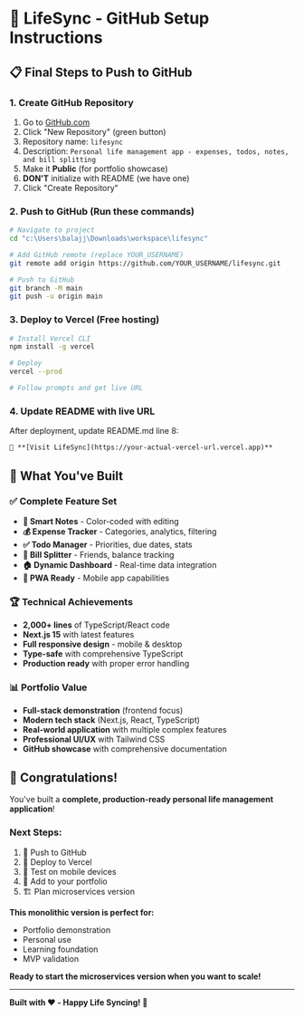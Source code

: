 # 🚀 LifeSync - GitHub Setup Instructions

## 📋 Final Steps to Push to GitHub

### 1. Create GitHub Repository
1. Go to [GitHub.com](https://github.com)
2. Click "New Repository" (green button)
3. Repository name: `lifesync`
4. Description: `Personal life management app - expenses, todos, notes, and bill splitting`
5. Make it **Public** (for portfolio showcase)
6. **DON'T** initialize with README (we have one)
7. Click "Create Repository"

### 2. Push to GitHub (Run these commands)
```bash
# Navigate to project
cd "c:\Users\balajj\Downloads\workspace\lifesync"

# Add GitHub remote (replace YOUR_USERNAME)
git remote add origin https://github.com/YOUR_USERNAME/lifesync.git

# Push to GitHub
git branch -M main
git push -u origin main
```

### 3. Deploy to Vercel (Free hosting)
```bash
# Install Vercel CLI
npm install -g vercel

# Deploy
vercel --prod

# Follow prompts and get live URL
```

### 4. Update README with live URL
After deployment, update README.md line 8:
```markdown
🔗 **[Visit LifeSync](https://your-actual-vercel-url.vercel.app)**
```

## 🎯 What You've Built

### ✅ Complete Feature Set
- **📝 Smart Notes** - Color-coded with editing
- **💰 Expense Tracker** - Categories, analytics, filtering  
- **✅ Todo Manager** - Priorities, due dates, stats
- **👥 Bill Splitter** - Friends, balance tracking
- **🏠 Dynamic Dashboard** - Real-time data integration
- **📱 PWA Ready** - Mobile app capabilities

### 🏆 Technical Achievements
- **2,000+ lines** of TypeScript/React code
- **Next.js 15** with latest features
- **Full responsive design** - mobile & desktop
- **Type-safe** with comprehensive TypeScript
- **Production ready** with proper error handling

### 📊 Portfolio Value
- **Full-stack demonstration** (frontend focus)
- **Modern tech stack** (Next.js, React, TypeScript)
- **Real-world application** with multiple complex features
- **Professional UI/UX** with Tailwind CSS
- **GitHub showcase** with comprehensive documentation

## 🎉 Congratulations!

You've built a **complete, production-ready personal life management application**!

### Next Steps:
1. 🔗 Push to GitHub
2. 🚀 Deploy to Vercel  
3. 📱 Test on mobile devices
4. 📝 Add to your portfolio
5. 🏗️ Plan microservices version

**This monolithic version is perfect for:**
- Portfolio demonstration
- Personal use
- Learning foundation
- MVP validation

**Ready to start the microservices version when you want to scale!**

---
**Built with ❤️ - Happy Life Syncing! 🚀**